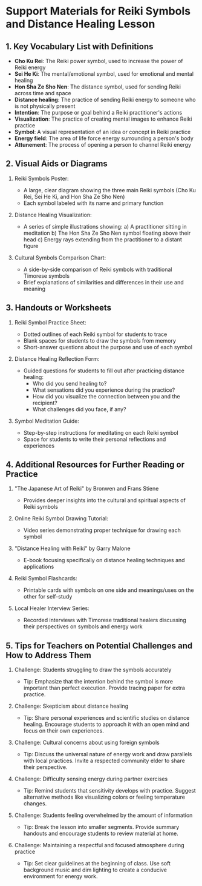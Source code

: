 # Support Materials for Reiki Symbols and Distance Healing Lesson

## 1. Key Vocabulary List with Definitions

- **Cho Ku Rei**: The Reiki power symbol, used to increase the power of Reiki energy
- **Sei He Ki**: The mental/emotional symbol, used for emotional and mental healing
- **Hon Sha Ze Sho Nen**: The distance symbol, used for sending Reiki across time and space
- **Distance healing**: The practice of sending Reiki energy to someone who is not physically present
- **Intention**: The purpose or goal behind a Reiki practitioner's actions
- **Visualization**: The practice of creating mental images to enhance Reiki practice
- **Symbol**: A visual representation of an idea or concept in Reiki practice
- **Energy field**: The area of life force energy surrounding a person's body
- **Attunement**: The process of opening a person to channel Reiki energy

## 2. Visual Aids or Diagrams

1. Reiki Symbols Poster:
   - A large, clear diagram showing the three main Reiki symbols (Cho Ku Rei, Sei He Ki, and Hon Sha Ze Sho Nen)
   - Each symbol labeled with its name and primary function

2. Distance Healing Visualization:
   - A series of simple illustrations showing:
     a) A practitioner sitting in meditation
     b) The Hon Sha Ze Sho Nen symbol floating above their head
     c) Energy rays extending from the practitioner to a distant figure

3. Cultural Symbols Comparison Chart:
   - A side-by-side comparison of Reiki symbols with traditional Timorese symbols
   - Brief explanations of similarities and differences in their use and meaning

## 3. Handouts or Worksheets

1. Reiki Symbol Practice Sheet:
   - Dotted outlines of each Reiki symbol for students to trace
   - Blank spaces for students to draw the symbols from memory
   - Short-answer questions about the purpose and use of each symbol

2. Distance Healing Reflection Form:
   - Guided questions for students to fill out after practicing distance healing:
     * Who did you send healing to?
     * What sensations did you experience during the practice?
     * How did you visualize the connection between you and the recipient?
     * What challenges did you face, if any?

3. Symbol Meditation Guide:
   - Step-by-step instructions for meditating on each Reiki symbol
   - Space for students to write their personal reflections and experiences

## 4. Additional Resources for Further Reading or Practice

1. "The Japanese Art of Reiki" by Bronwen and Frans Stiene
   - Provides deeper insights into the cultural and spiritual aspects of Reiki symbols

2. Online Reiki Symbol Drawing Tutorial:
   - Video series demonstrating proper technique for drawing each symbol

3. "Distance Healing with Reiki" by Garry Malone
   - E-book focusing specifically on distance healing techniques and applications

4. Reiki Symbol Flashcards:
   - Printable cards with symbols on one side and meanings/uses on the other for self-study

5. Local Healer Interview Series:
   - Recorded interviews with Timorese traditional healers discussing their perspectives on symbols and energy work

## 5. Tips for Teachers on Potential Challenges and How to Address Them

1. Challenge: Students struggling to draw the symbols accurately
   - Tip: Emphasize that the intention behind the symbol is more important than perfect execution. Provide tracing paper for extra practice.

2. Challenge: Skepticism about distance healing
   - Tip: Share personal experiences and scientific studies on distance healing. Encourage students to approach it with an open mind and focus on their own experiences.

3. Challenge: Cultural concerns about using foreign symbols
   - Tip: Discuss the universal nature of energy work and draw parallels with local practices. Invite a respected community elder to share their perspective.

4. Challenge: Difficulty sensing energy during partner exercises
   - Tip: Remind students that sensitivity develops with practice. Suggest alternative methods like visualizing colors or feeling temperature changes.

5. Challenge: Students feeling overwhelmed by the amount of information
   - Tip: Break the lesson into smaller segments. Provide summary handouts and encourage students to review material at home.

6. Challenge: Maintaining a respectful and focused atmosphere during practice
   - Tip: Set clear guidelines at the beginning of class. Use soft background music and dim lighting to create a conducive environment for energy work.